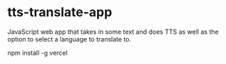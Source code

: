 # tts-translate-app
JavaScript web app that takes in some text and does TTS as well as the option to select a language to translate to.



npm install -g vercel

